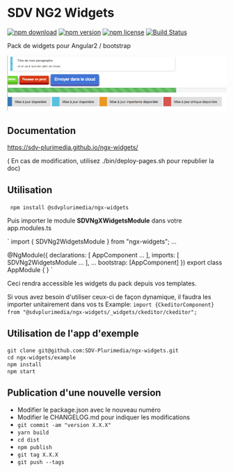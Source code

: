 # SDV NG2 Widgets

[![npm download](https://img.shields.io/npm/dt/@sdvplurimedia/ngx-widgets.svg)]()
[![npm version](https://img.shields.io/npm/v/@sdvplurimedia/ngx-widgets.svg)]()
[![npm license](https://img.shields.io/npm/l/@sdvplurimedia/ngx-widgets.svg)]()
[![Build Status](https://travis-ci.org/SDV-Plurimedia/ngx-widgets.svg?branch=develop)](https://travis-ci.org/SDV-Plurimedia/ngx-widgets)

Pack de widgets pour Angular2 / bootstrap

![Widgets](https://raw.githubusercontent.com/SDV-Plurimedia/ngx-widgets/develop/documentation/dist/img/widgets.png)

## Documentation

https://sdv-plurimedia.github.io/ngx-widgets/

( En cas de modification, utilisez ./bin/deploy-pages.sh pour republier la doc)

## Utilisation

` npm install @sdvplurimedia/ngx-widgets`

Puis importer le module **SDVNgXWidgetsModule** dans votre app.modules.ts

`
import { SDVNg2WidgetsModule } from "ngx-widgets";
...

@NgModule({
  declarations: [
    AppComponent
    ...
  ],
  imports: [
    SDVNg2WidgetsModule
    ...
  ],
  ...
  bootstrap: [AppComponent]
})
export class AppModule { }
`

Ceci rendra accessible les widgets du pack depuis vos templates.

Si vous avez besoin d'utiliser ceux-ci de façon dynamique, il faudra les importer unitairement dans vos ts
Example:
`import {CkeditorComponent} from "@sdvplurimedia/ngx-widgets/_widgets/ckeditor/ckeditor";`

## Utilisation de l'app d'exemple

```
git clone git@github.com:SDV-Plurimedia/ngx-widgets.git
cd ngx-widgets/example
npm install
npm start
```

## Publication d'une nouvelle version

* Modifier le package.json avec le nouveau numéro
* Modifier le CHANGELOG.md pour indiquer les modifications
* `git commit -am "version X.X.X"`
* `yarn build`
* `cd dist`
* `npm publish`
* `git tag X.X.X`
* `git push --tags`
